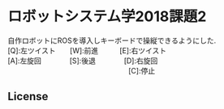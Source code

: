 # ロボットシステム学2018課題2
自作ロボットにROSを導入しキーボードで操縦できるようにした.  
[Q]:左ツイスト　　[W]:前進　　　[E]:右ツイスト  
[A]:左旋回　　　　[S]:後退　　　　[D]:右旋回  
　　　　　　　　　　　　　　　　　[C]:停止　　
　　
## License
